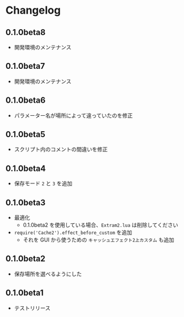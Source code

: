 # Changelog

## 0.1.0beta8

- 開発環境のメンテナンス

## 0.1.0beta7

- 開発環境のメンテナンス

## 0.1.0beta6

- パラメーター名が場所によって違っていたのを修正

## 0.1.0beta5

- スクリプト内のコメントの間違いを修正

## 0.1.0beta4

- 保存モード `2` と `3` を追加

## 0.1.0beta3

- 最適化
  - 0.1.0beta2 を使用している場合、`Extram2.lua` は削除してください
- `require('Cache2').effect_before_custom` を追加
  - それを GUI から使うための `キャッシュエフェクト2上カスタム` も追加

## 0.1.0beta2

- 保存場所を選べるようにした

## 0.1.0beta1

- テストリリース
